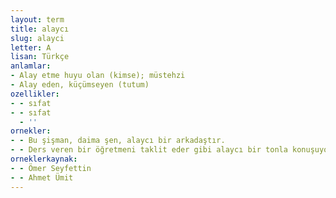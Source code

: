 ```yaml
---
layout: term
title: alaycı
slug: alayci
letter: A
lisan: Türkçe
anlamlar:
- Alay etme huyu olan (kimse); müstehzi
- Alay eden, küçümseyen (tutum)
ozellikler:
- - sıfat
- - sıfat
  - ''
ornekler:
- - Bu şişman, daima şen, alaycı bir arkadaştır.
- - Ders veren bir öğretmeni taklit eder gibi alaycı bir tonla konuşuyor.
orneklerkaynak:
- - Ömer Seyfettin
- - Ahmet Ümit
---
```

